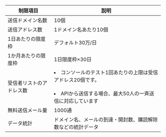| 制限項目       | 説明               |
| ---------- | -------------------------------------------- |
| 送信ドメイン名数     | 10個                                    |
| 送信アドレス数     | 1ドメイン名あたり10個|
| 1日あたりの限度枠        | デフォルト30万/日                |
| 1か月あたりの限度枠        | 1日限度枠×30日                                      |
| 受信者リストのアドレス数 | <li>コンソールのテスト1回あたりの上限は受信アドレス20個です。</li><br><li>APIから送信する場合、最大50人の一斉送信に対応しています</li>                    |
| 無料送信メール量      | 1000通                                   |
| データ統計       | ドメイン名、メールの到達・開封数、購読解除数などの統計データ                |
